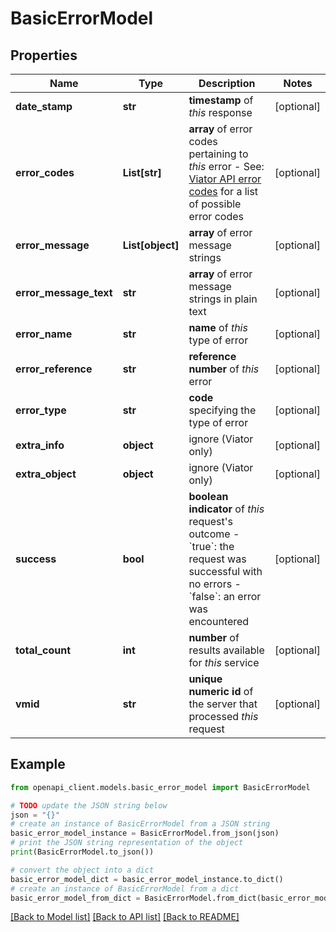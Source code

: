 # BasicErrorModel


## Properties

Name | Type | Description | Notes
------------ | ------------- | ------------- | -------------
**date_stamp** | **str** | **timestamp** of *this* response | [optional] 
**error_codes** | **List[str]** | **array** of error codes pertaining to *this* error - See: [Viator API error codes](#section/Appendices/Viator-API-error-codes) for a list of possible error codes  | [optional] 
**error_message** | **List[object]** | **array** of error message strings | [optional] 
**error_message_text** | **str** | **array** of error message strings in plain text | [optional] 
**error_name** | **str** | **name** of *this* type of error | [optional] 
**error_reference** | **str** | **reference number** of *this* error | [optional] 
**error_type** | **str** | **code** specifying the type of error | [optional] 
**extra_info** | **object** | ignore (Viator only) | [optional] 
**extra_object** | **object** | ignore (Viator only) | [optional] 
**success** | **bool** | **boolean indicator** of *this* request&#39;s outcome - &#x60;true&#x60;: the request was successful with no errors - &#x60;false&#x60;: an error was encountered  | [optional] 
**total_count** | **int** | **number** of results available for *this* service  | [optional] 
**vmid** | **str** | **unique numeric id** of the server that processed *this* request | [optional] 

## Example

```python
from openapi_client.models.basic_error_model import BasicErrorModel

# TODO update the JSON string below
json = "{}"
# create an instance of BasicErrorModel from a JSON string
basic_error_model_instance = BasicErrorModel.from_json(json)
# print the JSON string representation of the object
print(BasicErrorModel.to_json())

# convert the object into a dict
basic_error_model_dict = basic_error_model_instance.to_dict()
# create an instance of BasicErrorModel from a dict
basic_error_model_from_dict = BasicErrorModel.from_dict(basic_error_model_dict)
```
[[Back to Model list]](../README.md#documentation-for-models) [[Back to API list]](../README.md#documentation-for-api-endpoints) [[Back to README]](../README.md)


